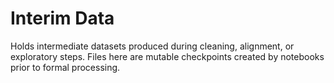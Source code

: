 # Interim Data

Holds intermediate datasets produced during cleaning, alignment, or exploratory steps. Files here are mutable checkpoints created by notebooks prior to formal processing.

